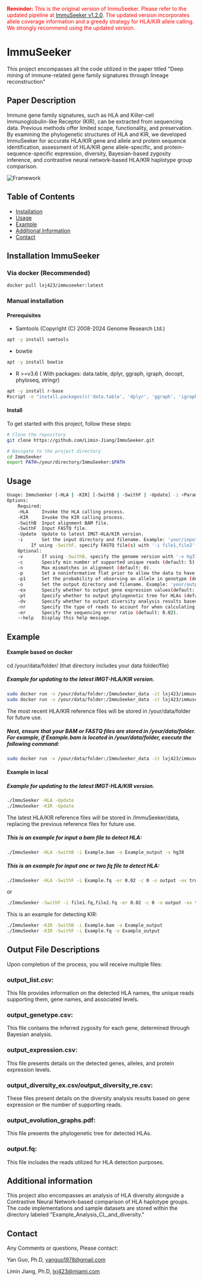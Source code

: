 <p style="color:red;"><strong>Reminder:</strong> This is the original version of ImmuSeeker. Please refer to the updated pipeline at <a href="https://github.com/Limin-Jiang/ImmuSeeker.v1.2.0">ImmuSeeker v1.2.0</a>. The updated version incorporates allele coverage information and a greedy strategy for HLA/KIR allele calling. We strongly recommend using the updated version.</p>


# ImmuSeeker
This project encompasses all the code utilized in the paper titled "Deep mining of immune-related gene family signatures through lineage reconstruction"

## Paper Description
Immune gene family signatures, such as HLA and Killer-cell Immunoglobulin-like Receptor (KIR), can be extracted from sequencing data. Previous methods offer limited scope, functionality, and preservation. By examining the phylogenetic structures of HLA and KIR, we developed ImmuSeeker for accurate HLA/KIR gene and allele and protein sequence identification, assessment of HLA/KIR gene allele-specific, and protein-sequence-specific expression, diversity, Bayesian-based zygosity inference, and contrastive neural network-based HLA/KIR haplotype group comparison. 

![Framework](https://github.com/Limin-Jiang/HLA_autoimmune/blob/main/Figure.JPG)


## Table of Contents

- [Installation](#installation)
- [Usage](#usage)
- [Example](#Example)
- [Additional Information](#Additional)
- [Contact](#contact)

## Installation ImmuSeeker

### Via docker (Recommended)

```bash
docker pull lxj423/immuseeker:latest
```

### Manual installation

####  Prerequisites

- Samtools (Copyright (C) 2008-2024 Genome Research Ltd.)
```bash
apt -y install samtools
```

- bowtie

```bash
apt -y install bowtie
```

- R  >=v3.6 ( With packages: data.table, dplyr, ggraph, igraph, docopt, phyloseq, stringr)
```bash
apt -y install r-base
Rscript -e "install.packages(c('data.table', 'dplyr', 'ggraph', 'igraph', 'docopt','stringr','Biostrings','phyloseq'), repos='https://cran.r-project.org')"
```

####  Install
To get started with this project, follow these steps:

```bash
# Clone the repository
git clone https://github.com/Limin-Jiang/ImmuSeeker.git

# Navigate to the project directory
cd ImmuSeeker
export PATH=/your/directory/ImmuSeeker:$PATH
```



## Usage

```bash
Usage: ImmuSeeker [-HLA | -KIR] [-SwithB | -SwithF | -Update] -i <Parameter1> -v <Parameter2> -c <Parameter3> -n <Parameter4>  -p <Parameter5> -p1 <Parameter6> -o <Parameter7>  -er <Parameter8> -ex <Parameter9> -pt <Parameter10> -dv <Parameter11> -nr <Parameter12>
Options:
    Required:
	-HLA     Invoke the HLA calling process.
	-KIR     Invoke the KIR calling process.
	-SwithB  Input alignment BAM file.
	-SwithF  Input FASTQ file.
	-Update  Update to latest IMGT-HLA/KIR version.
	-i       Set the input directory and filename. Example: 'your/input/directory/inputfile.bam'.
		 If using -SwithF, specify FASTQ file(s) with '-i file1,file2' (two files) or '-i file' (one file).
    Optional:
	-v       If using -SwithB, specify the genome version with '-v hg37' or '-v hg38'. 	  
	-c       Specify min number of supported unique reads (default: 5).
	-n       Max mismatches in alignment (default: 0).
	-p       Set a noninformative flat prior to allow the data to have a strong influence on the posterior distribution. (default: -p '(1/3,1/3,1/3)').
	-p1      Set the probability of observing an allele in genotype (default: 1/2).
	-o       Set the output directory and filename. Example: 'your/output/directory/outfile'.
	-ex      Specify whether to output gene expression values(default: -ex false).
	-pt      Specify whether to output phylogenetic tree for HLAs (default: false).
	-dv      Specify whether to output diversity analysis results based on the number of unique reads ('dvr') or gene expression ('dve'). (default:  false).
	-nr      Specify the type of reads to account for when calculating gene expression. Choose between HLA reads ('HLAn') or total reads ('Totaln'). Calculating using total reads requires more time. (default: 'HLAn').
	-er      Specify the sequencing error ratio (default: 0.02).
	--help   Display this help message.
```
## Example

#### Example based on docker

cd /your/data/folder/ (that directory includes your data folder/file)
##### Example for updating to the latest IMGT-HLA/KIR version.
```bash
sudo docker run -v /your/data/folder:/ImmuSeeker_data -it lxj423/immuseeker -KIR -Update
sudo docker run -v /your/data/folder:/ImmuSeeker_data -it lxj423/immuseeker -HLA -Update
```
The most recent HLA/KIR reference files will be stored in /your/data/folder for future use.

##### Next, ensure that your BAM or FASTQ files are stored in /your/data/folder. For example, if Example.bam is located in /your/data/folder, execute the following command:
```bash
sudo docker run -v /your/data/folder:/ImmuSeeker_data -it lxj423/immuseeker -HLA -SwithB -i Example.bam -o Example_output -v hg38 -c 0 -n 0  -p '(1/3,1/3,1/3)' -p1 0.5 -er 0.02 -ex false -pt false -dv dvr -nr HLAn
```



#### Example in local

##### Example for updating to the latest IMGT-HLA/KIR version.
```bash
./ImmuSeeker -HLA -Update
./ImmuSeeker -KIR -Update
```
The latest HLA/KIR reference files will be stored in /ImmuSeeker/data, replacing the previous reference files for future use.

##### This is an example for input a bam file to detect HLA:
```bash
./ImmuSeeker -HLA -SwithB -i Example.bam -o Example_output -v hg38
```

##### This is an example for input one or two fq file to detect HLA:
```bash
./ImmuSeeker -HLA -SwithF -i Example.fq -er 0.02 -c 0 -o output -ex true -dv dve -pt true
```

or

```bash
./ImmuSeeker -SwithF -i file1.fq,file2.fq -er 0.02 -c 0 -o output -ex true -dv dve -pt true
```

This is an example for detecting KIR:
```bash
./ImmuSeeker -KIR -SwithB -i Example.bam -o Example_output
./ImmuSeeker -KIR -SwithF -i Example.fq -o Example_output
```


## Output File Descriptions

Upon completion of the process, you will receive multiple files:

### output_list.csv: 

This file provides information on the detected HLA names, the unique reads supporting them, gene names, and associated levels.

### output_genetype.csv: 

This file contains the inferred zygosity for each gene, determined through Bayesian analysis.

### output_expression.csv: 

This file presents details on the detected genes, alleles, and protein expression levels.

### output_diversity_ex.csv/output_diversity_re.csv: 

These files present details on the diversity analysis results based on gene expression or the number of supporting reads.

### output_evolution_graphs.pdf: 

This file presents the phylogenetic tree for detected HLAs.

### output.fq: 

This file includes the reads utilized for HLA detection purposes.

## Additional information

This project also encompasses an analysis of HLA diversity alongside a Contrastive Neural Network-based comparison of HLA haplotype groups. The code implementations and sample datasets are stored within the directory labeled "Example_Analysis_CL_and_diversity."


## Contact

Any Comments or questions, Please contact:

Yan Guo, Ph.D, yanguo1978@gmail.com

Limin Jiang, Ph.D, lxj423@miami.com
